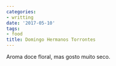 ```yaml
---
categories:
- writting
date: '2017-05-10'
tags:
- food
title: Domingo Hermanos Torrontes
---
```


Aroma doce floral, mas gosto muito seco.

